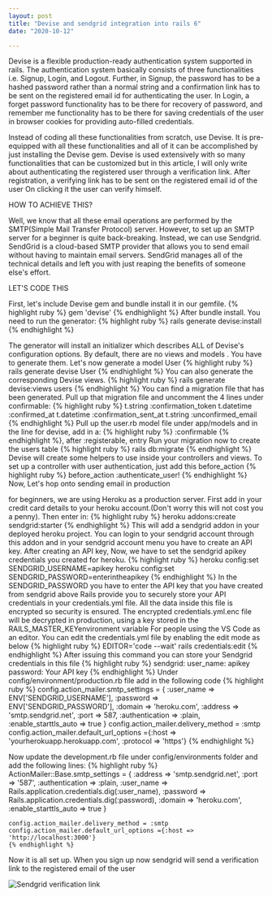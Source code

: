 ```yaml
---
layout: post
title: "Devise and sendgrid integration into rails 6"
date: "2020-10-12"

---
```


Devise is a flexible production-ready authentication system supported in rails. The authentication system basically consists of three functionalities i.e. Signup, Login, and Logout. Further, in Signup, the password has to be a hashed password rather than a normal string and a confirmation link has to be sent on the registered email id for authenticating the user. In Login, a forget password functionality has to be there for recovery of password, and remember me functionality has to be there for saving credentials of the user in browser cookies for providing auto-filled credentials.

Instead of coding all these functionalities from scratch, use Devise. It is pre-equipped with all these functionalities and all of it can be accomplished by just installing the Devise gem.  Devise is used extensively with so many functionalities that can be customized but in this article, I will only write about authenticating the registered user through a verification link.
After registration, a verifying link has to be sent on the registered email id of the user On clicking it the user can verify himself.

HOW TO ACHIEVE THIS?

Well, we know that all these email operations are performed by the SMTP(Simple Mail Transfer Protocol) server. However, to set up an SMTP server for a beginner is quite back-breaking.  Instead, we can use Sendgrid. 
SendGrid is a cloud-based SMTP provider that allows you to send email without having to maintain email servers. SendGrid manages all of the technical details and left you with just reaping the benefits of someone else's effort.

LET'S CODE THIS

First, let's include Devise gem and bundle install it in our gemfile.
{% highlight ruby %}
    gem 'devise'
{% endhighlight %}
After bundle install. You need to run the generator:
{% highlight ruby %}
    rails generate devise:install
{% endhighlight %}


The generator will install an initializer which describes ALL of Devise's configuration options.
By default, there are no views and models . You have to generate them.
Let's now generate a model User
{% highlight ruby %}
rails generate devise User
{% endhighlight %}
You can also generate the corresponding Devise views.
{% highlight ruby %}
rails generate devise:views users
{% endhighlight %}
You can find a migration file that has been generated. Pull up that migration file and uncomment the 4 lines under confirmable:
{% highlight ruby %}
t.string :confirmation_token
t.datetime :confirmed_at
t.datetime :confirmation_sent_at
t.string :unconfirmed_email
{% endhighlight %}
Pull up the user.rb model file under app/models and in the line for devise, add in a:
{% highlight ruby %}
:confirmable
{% endhighlight %},
after :registerable, entry
Run your migration now to create the users table
{% highlight ruby %}
rails db:migrate
{% endhighlight %}
Devise will create some helpers to use inside your controllers and views. To set up a controller with user authentication, just add this before_action 
{% highlight ruby %}
before_action :authenticate_user!
{% endhighlight %}
Now, Let's hop onto sending email in production

for beginners, we are using Heroku as a production server. First add in your credit card details to your heroku account.(Don't worry this will not cost you a penny).
Then enter in:
{% highlight ruby %}
heroku addons:create sendgrid:starter
{% endhighlight %}
This will add a sendgrid addon in your deployed heroku project. You can login to your sendgrid account through this addon and in your sendgrid account menu you have to create an API key. After creating an API key, Now, we have to set the sendgrid apikey credentials you created for heroku.
{% highlight ruby %}
heroku config:set SENDGRID_USERNAME=apikey
heroku config:set SENDGRID_PASSWORD=enterintheapikey
{% endhighlight %}
In the SENDGRID_PASSWORD you have to enter the API key that you have created from sendgrid above
Rails provide you to securely store your API credentials in your credentials.yml file. All the data inside this file is encrypted so security is ensured. The encrypted credentials.yml.enc file will be decrypted in production, using a key stored in the RAILS_MASTER_KEYenvironment variable
For people using the VS Code as an editor. You can edit the credentials.yml file by enabling the edit mode as below
{% highlight ruby %}
EDITOR='code --wait' rails credentials:edit
{% endhighlight %}
After issuing this command you can store your Sendgrid credentials in this file
{% highlight ruby %}
 sendgrid:
   user_name: apikey
   password: Your API key
   {% endhighlight %}
Under config/environment/production.rb file add in the following code 
{% highlight ruby %}
config.action_mailer.smtp_settings = {
    :user_name => ENV['SENDGRID_USERNAME'],
    :password => ENV['SENDGRID_PASSWORD'],
    :domain => 'heroku.com',
    :address => 'smtp.sendgrid.net',
    :port => 587,
    :authentication => :plain,
    :enable_starttls_auto => true
   }
  config.action_mailer.delivery_method = :smtp
  config.action_mailer.default_url_options ={:host => 'yourherokuapp.herokuapp.com', :protocol => 'https'}
{% endhighlight %}

Now update the development.rb file under config/environments folder and add the following  lines:
{% highlight ruby %}
 ActionMailer::Base.smtp_settings = {
      :address => 'smtp.sendgrid.net',
      :port => '587',
      :authentication => :plain,
      :user_name => Rails.application.credentials.dig(:user_name),
      :password => Rails.application.credentials.dig(:password),
      :domain => 'heroku.com',
      :enable_starttls_auto => true
    }

    config.action_mailer.delivery_method = :smtp
    config.action_mailer.default_url_options ={:host => 'http://localhost:3000'}
    {% endhighlight %}
Now it is all set up. When you sign up now sendgrid will send a verification link to the registered email of the user

![Sendgrid verification link](/2020/10/12/email_confirmation.png)